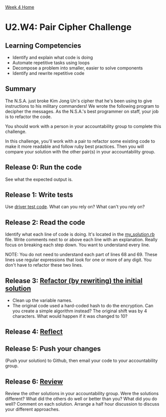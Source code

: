 [Week 4 Home](./)

# U2.W4: Pair Cipher Challenge

## Learning Competencies
- Identify and explain what code is doing
- Automate repetitive tasks using loops
- Decompose a problem into smaller, easier to solve components
- Identify and rewrite repetitive code

## Summary
The N.S.A. just broke Kim Jong Un's cipher that he's been using to give instructions to his military commanders! We wrote the following program to decipher the messages. As the N.S.A.'s best programmer on staff, your job is to refactor the code. 

You should work with a person in your accountability group to complete this challenge.

In this challenge, you'll work with a pair to refactor some existing code to make it more readable and follow ruby best practices. Then you will compare your solution with the other pair(s) in your accountability group. 

## Release 0: Run the code 
See what the expected output is.

## Release 1: Write tests 
Use [driver test code](https://github.com/Devbootcamp/phase-0-handbook/blob/master/coding-references/driver-code.md). What can you rely on? What can't you rely on? 

## Release 2: Read the code
Identify what each line of code is doing. It's located in the [my_solution.rb](my_solution.rb) file. 
Write comments next to or above each line with an explanation.
Really focus on breaking each step down. You want to understand every line. 

NOTE: You do not need to understand each part of lines 68 and 69. These lines use regular expressions that look for one or more of any digit. You don't have to refactor these two lines. 

## Release 3: [Refactor (by rewriting) the initial solution](https://github.com/Devbootcamp/phase-0-handbook/blob/master/coding-references/refactoring.md)
  - Clean up the variable names. 
  - The original code used a hard-coded hash to do the encryption. Can you create a simple algorithm instead? The original shift was by 4 characters. What would happen if it was changed to 10? 

## Release 4: [Reflect](https://github.com/Devbootcamp/phase-0-handbook/blob/master/coding-references/reflection-guidelines.md) 

## Release 5: Push your changes 
(Push your solution) to Github, then email your code to your accountability group.

## Release 6: [Review](https://github.com/Devbootcamp/phase-0-handbook/blob/master/coding-references/review.md) 
Review the other solutions in your accountability group. Were the solutions different? What did the others do well or better than you? What did you do well? Comment on each solution. Arrange a half hour discussion to discuss your different approaches.  
